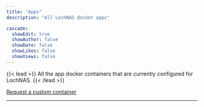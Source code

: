```yaml
---
title: "Apps"
description: "All LochNAS docker apps"

cascade:
  showEdit: true
  showAuthor: false
  showDate: false
  showLikes: false
  showViews: false
---
```


{{< lead >}}
All the app docker containers that are currently configured for LochNAS.
{{< /lead >}}

[Request a custom container](https://github.com/SiloCityLabs/lochnas/issues/new?assignees=&labels=App+Request&template=app-request-template.md&title=)

---
